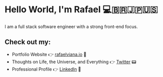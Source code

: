 # Hello World, I'm Rafael 💻🇧🇷🇯🇵🇺🇸

I am a full stack software engineer with a strong front-end focus.

## Check out my:
- Portfolio Website 👉 <a href="http://rafaelviana.io/">rafaelviana.io</a> 📒
- Thoughts on Life, the Universe, and Everything 👉 <a href="https://twitter.com/vianarafaelds">Twitter</a> 📟
- Professional Profile 👉 <a href="https://linkedin.com/in/rafael-viana">LinkedIn</a> 💼
